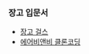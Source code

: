 ### 장고 입문서
- [장고 걸스](https://tutorial.djangogirls.org/ko/)
- [에어비앤비 클론코딩](https://nomadcoders.co/airbnb-clone)
